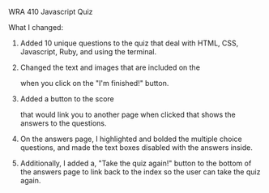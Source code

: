 WRA 410 Javascript Quiz

What I changed:

1. Added 10 unique questions to the quiz that deal with HTML, CSS, Javascript, Ruby, and using the terminal.

2. Changed the text and images that are included on the <div> when you click on the "I'm finished!" button.

3. Added a button to the score <div> that would link you to another page when clicked that shows the answers to the questions.
    
4. On the answers page, I highlighted and bolded the multiple choice questions, and made the text boxes disabled with the answers inside.

5. Additionally, I added a, "Take the quiz again!" button to the bottom of the answers page to link back to the index so the user can take the quiz again.